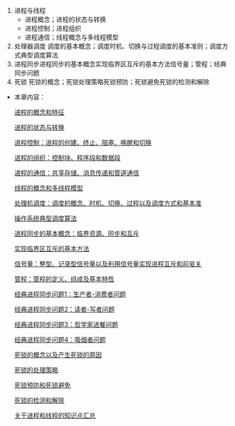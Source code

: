 1. 进程与线程
   - 进程概念；进程的状态与转换
   - 进程控制；进程组织
   - 进程通信；线程概念与多线程模型
2. 处理器调度
   调度的基本概念；调度时机、切换与过程调度的基本准则；调度方式典型调度算法
3. 进程同步进程同步的基本概念实现临界区互斥的基本方法信号量；管程；经典同步问题
4. 死锁
   死锁的概念；死锁处理策略死锁预防；死锁避免死锁的检测和解除

- 本章内容：

  [进程的概念和特征](http://c.biancheng.net/cpp/html/2588.html)

  [进程的状态与转换](http://c.biancheng.net/cpp/html/2589.html)

  [进程控制：进程的创建、终止、阻塞、唤醒和切换](http://c.biancheng.net/cpp/html/2590.html)

  [进程的组织：控制块、程序段和数据段](http://c.biancheng.net/cpp/html/2591.html)

  [进程的通信：共享存储、消息传递和管道通信](http://c.biancheng.net/cpp/html/2592.html)

  [线程的概念和多线程模型](http://c.biancheng.net/cpp/html/2593.html)

  [处理机调度：调度的概念、时机、切换、过程以及调度方式和基本准](http://c.biancheng.net/cpp/html/2594.html)

  [操作系统典型调度算法](http://c.biancheng.net/cpp/html/2595.html)

  [进程同步的基本概念：临界资源、同步和互斥](http://c.biancheng.net/cpp/html/2596.html)

  [实现临界区互斥的基本方法](http://c.biancheng.net/cpp/html/2597.html)

  [信号量：整型、记录型信号量以及利用信号量实现进程互斥和前驱关](http://c.biancheng.net/cpp/html/2598.html)

  [管程：管程的定义、组成及基本特性](http://c.biancheng.net/cpp/html/2599.html)

  [经典进程同步问题1：生产者-消费者问题](http://c.biancheng.net/cpp/html/2600.html)

  [经典进程同步问题2：读者-写者问题](http://c.biancheng.net/cpp/html/2601.html)

  [经典进程同步问题3：哲学家进餐问题](http://c.biancheng.net/cpp/html/2602.html)

  [经典进程同步问题4：吸烟者问题](http://c.biancheng.net/cpp/html/2603.html)

  [死锁的概念以及产生死锁的原因](http://c.biancheng.net/cpp/html/2604.html)

  [死锁的处理策略](http://c.biancheng.net/cpp/html/2605.html)

  [死锁预防和死锁避免](http://c.biancheng.net/cpp/html/2606.html)

  [死锁的检测和解除](http://c.biancheng.net/cpp/html/2607.html)

  [关于进程和线程的知识点汇总](http://c.biancheng.net/cpp/html/2638.html)